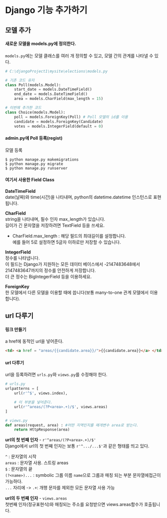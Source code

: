 # Django 기능 추가하기

## 모델 추가

#### 새로운 모델을 models.py에 정의한다.
`models.py`에는 모델 클래스를 여러 개 정의할 수 있고, 모델 간의 관계를 나타낼 수 있다.
```Python
# C:\djangoProject1\mysite\elections\models.py

# 기존 코드 유지
class Poll(models.Model):
    start_date = models.DateTimeField()
    end_date = models.DateTimeField()
    area = models.CharField(max_length = 15)

# 이번에 추가한 코드
class Choice(models.Model):
    poll = models.ForeignKey(Poll) # Poll 모델의 id를 이용
    candidate = models.ForeignKey(Candidate)
    votes = models.IntegerField(default = 0)
```

#### admin.py에 Poll 등록(regist)  
모델 등록
```
$ python manage.py makemigrations
$ python manage.py migrate
$ python manage.py runserver
```

#### 여기서 사용한 Field Class
**DateTimeField**  
date(날짜)와 time(시간)을 나타내며, python의 datetime.datetime 인스턴스로 표현됩니다.

**CharField**  
string을 나타내며, 필수 인자 max_length가 있습니다.  
길이가 긴 문자열을 저장하려면 TextField 등을 쓰세요.  

- CharField.max_length : 해당 필드의 최대길이를 설정합니다.  
  예를 들어 5로 설정하면 5글자 이하로만 저장할 수 있습니다.

**IntegerField**  
정수를 나타냅니다.  
이 필드는 Django가 지원하는 모든 데이터 베이스에서 -2147483648에서 2147483647까지의 정수를 안전하게 저장합니다.  
더 큰 정수는 BigIntegerField 등을 이용하세요.  

**ForeignKey**  
한 모델에서 다른 모델을 이용할 때에 씁니다(보통 many-to-one 관계 모델에서 이용합니다).  


## url 다루기

#### 링크 만들기
a href에 동적인 url을 넣어준다.  
```html
<td> <a href = "areas/{{candidate.area}}/">{{candidate.area}}</a> </td>
```

#### url 다루기
url을 등록하려면 `urls.py`와 `views.py`를 수정해야 한다.

```Python
# urls.py
urlpatterns = [
    url(r'^$', views.index),

    # 이 부분을 넣어준다.
    url(r'^areas/(?P<area>.+)/$', views.areas)
]
```

```Python
# views.py
def areas(request, area) : #어떤 지역인지를 매개변수 area로 받는다.
    return HttpResponse(area)
```
**url의 첫 번째 인자** - `r'^areas/(?P<area>.+)/$'`  
Django에서 url의 첫 번째 인자는 보통 `r'^.../...$'`과 같은 형태를 띄고 있다.  
  
`^` : 문자열의 시작  
`areas` : 문자열 사용. 스트링 areas  
`$` : 문자열의 끝  
`(?<name>)...` : symbolic 그룹 이름 `name`으로 그룹과 매칭 되는 부분 문자열에접근이가능하다.  
`...` 자리에 -> `.+`: 개행 문자를 제외한 모든 문자열 사용 가능  

**url의 두 번째 인자** - `views.areas`  
첫번째 인자(정규표현식)와 매칭되는 주소를 요청받으면 views.areas함수가 호출됩니다.



